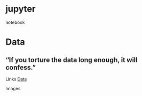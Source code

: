  
# jupyter
 notebook

 # Data
   
   ## “If you torture the data long enough, it will confess.” 
 
   Links
   [Data](https://github.com/nikshingadiya/jupyter/tree/master/data)
  
   Images
   []("https://github.com/nikshingadiya/jupyter/blob/master/Image/data.jpg")
 
 
 <br>
